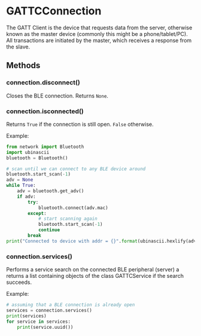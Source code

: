 # GATTCConnection

The GATT Client is the device that requests data from the server, otherwise known as the master device \(commonly this might be a phone/tablet/PC\). All transactions are initiated by the master, which receives a response from the slave.

## Methods

### connection.disconnect\(\)

Closes the BLE connection. Returns `None`.

### connection.isconnected\(\)

Returns `True` if the connection is still open. `False` otherwise.

Example:

```python
from network import Bluetooth
import ubinascii
bluetooth = Bluetooth()

# scan until we can connect to any BLE device around
bluetooth.start_scan(-1)
adv = None
while True:
    adv = bluetooth.get_adv()
    if adv:
        try:
            bluetooth.connect(adv.mac)
        except:
            # start scanning again
            bluetooth.start_scan(-1)
            continue
        break
print("Connected to device with addr = {}".format(ubinascii.hexlify(adv.mac)))
```

### connection.services\(\)

Performs a service search on the connected BLE peripheral \(server\) a returns a list containing objects of the class GATTCService if the search succeeds.

Example:

```python
# assuming that a BLE connection is already open
services = connection.services()
print(services)
for service in services:
    print(service.uuid())
```

